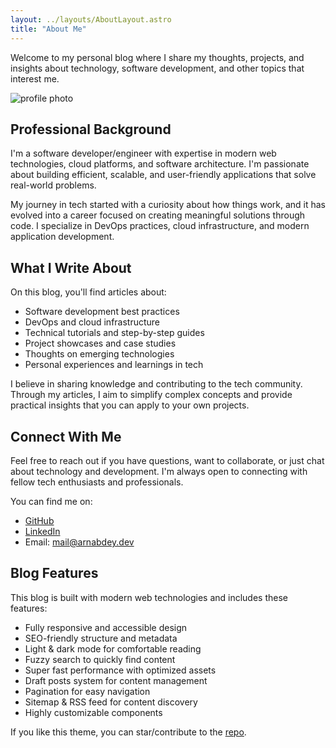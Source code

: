 ```yaml
---
layout: ../layouts/AboutLayout.astro
title: "About Me"
---
```


Welcome to my personal blog where I share my thoughts, projects, and insights about technology, software development, and other topics that interest me.

![profile photo](/assets/images/about.jpeg)

## Professional Background

I'm a software developer/engineer with expertise in modern web technologies, cloud platforms, and software architecture. I'm passionate about building efficient, scalable, and user-friendly applications that solve real-world problems.

My journey in tech started with a curiosity about how things work, and it has evolved into a career focused on creating meaningful solutions through code. I specialize in DevOps practices, cloud infrastructure, and modern application development.

## What I Write About

On this blog, you'll find articles about:

- Software development best practices
- DevOps and cloud infrastructure
- Technical tutorials and step-by-step guides
- Project showcases and case studies
- Thoughts on emerging technologies
- Personal experiences and learnings in tech

I believe in sharing knowledge and contributing to the tech community. Through my articles, I aim to simplify complex concepts and provide practical insights that you can apply to your own projects.

## Connect With Me

Feel free to reach out if you have questions, want to collaborate, or just chat about technology and development. I'm always open to connecting with fellow tech enthusiasts and professionals.

You can find me on:

- [GitHub](https://github.com/arnabd73)
- [LinkedIn](https://www.linkedin.com/in/arnabdey/)
- Email: [mail@arnabdey.dev](mailto:mail@arnabdey.dev)

## Blog Features

This blog is built with modern web technologies and includes these features:

- Fully responsive and accessible design
- SEO-friendly structure and metadata
- Light & dark mode for comfortable reading
- Fuzzy search to quickly find content
- Super fast performance with optimized assets
- Draft posts system for content management
- Pagination for easy navigation
- Sitemap & RSS feed for content discovery
- Highly customizable components

If you like this theme, you can star/contribute to the [repo](https://github.com/satnaing/astro-paper).
